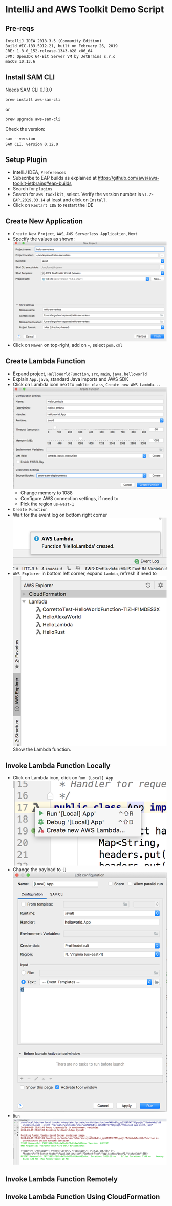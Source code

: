 # IntelliJ and AWS Toolkit Demo Script

## Pre-reqs

```
IntelliJ IDEA 2018.3.5 (Community Edition)
Build #IC-183.5912.21, built on February 26, 2019
JRE: 1.8.0_152-release-1343-b28 x86_64
JVM: OpenJDK 64-Bit Server VM by JetBrains s.r.o
macOS 10.13.6
```

## Install SAM CLI

Needs SAM CLI 0.13.0

```
brew install aws-sam-cli
```

or

```
brew upgrade aws-sam-cli
```

Check the version:

```
sam --version
SAM CLI, version 0.12.0
```

## Setup Plugin

- IntelliJ IDEA, `Preferences`
- Subscribe to EAP builds as explained at https://github.com/aws/aws-toolkit-jetbrains#eap-builds
- Search for `plugins`
- Search for `aws tooklkit`, select. Verify the version number is `v1.2-EAP.2019.03.14` at least and click on `Install`.
- Click on `Restart IDE` to restart the IDE

## Create New Application

- `Create New Project`, `AWS`, `AWS Serverless Application`, `Next`
- Specify the values as shown:
  ![New Project](new-project.png)
- Click on `Maven` on top-right, add on `+`, select `pom.xml`

## Create Lambda Function

- Expand project, `HelloWorldFunction`, `src`, `main`, `java`, `helloworld`
- Explain `App.java`, standard Java imports and AWS SDK
- Click on Lambda icon next to `public class`, `Create new AWS Lambda...`
  ![New Function](create-function.png)
  - Change memory to 1088
  - Configure AWS connection settings, if need to
  - Pick the region `us-west-1`
- `Create Function`
- Wait for the event log on bottom right corner
  ![Event Log](event-log.png)
- `AWS Explorer` in bottom left corner, expand `Lambda`, refresh if need to
  ![AWS Explorer](aws-explorer.png)
  Show the Lambda function.

## Invoke Lambda Function Locally

- Click on Lambda icon, click on `Run [Local] App`
  ![Run Local App](run-local-app.png)
- Change the payload to `{}`
  ![Run Local Edit Config](run-local-edit-config.png)
- `Run`
  ![Run Local Output](run-local-output.png)

## Invoke Lambda Function Remotely

## Invoke Lambda Function Using CloudFormation

